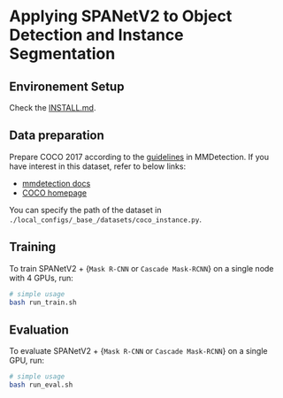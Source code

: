 # Applying SPANetV2 to Object Detection and Instance Segmentation


##  Environement Setup
Check the [INSTALL.md](./INSTALL.md).


## Data preparation

Prepare COCO 2017 according to the [guidelines](https://github.com/open-mmlab/mmdetection/blob/master/docs/en/useful_tools.md#dataset-download) in MMDetection. If you have interest in this dataset, refer to below links:

* [mmdetection docs](https://mmdetection.readthedocs.io/en/stable/1_exist_data_model.html#prepare-datasets)
* [COCO homepage](https://cocodataset.org/#download)


You can specify the path of the dataset in `./local_configs/_base_/datasets/coco_instance.py`.



## Training

To train SPANetV2 + {`Mask R-CNN` or `Cascade Mask-RCNN`} on a single node with 4 GPUs, run:

``` bash
# simple usage 
bash run_train.sh
```


## Evaluation
To evaluate SPANetV2 + {`Mask R-CNN` or `Cascade Mask-RCNN`} on a single GPU, run:

``` bash
# simple usage 
bash run_eval.sh
```
